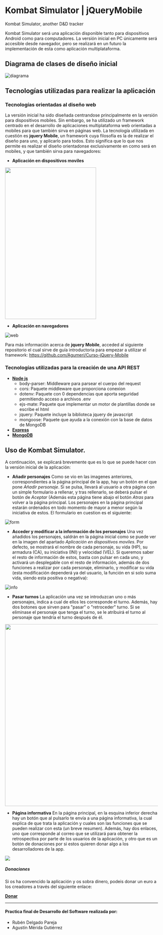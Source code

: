 # Kombat Simulator | jQueryMobile
Kombat Simulator, another D&amp;D tracker

Kombat Simulator será una aplicación disponible tanto para dispositivos Android como para computadores. La versión inicial en PC únicamente será accesible desde navegador, pero se realizará en un futuro la implementación de esta como aplicación multiplataforma.

## Diagrama de clases de diseño inicial

![diagrama](img/DiagramaClases.png)

## Tecnologías utilizadas para realizar la aplicación

### Tecnologías orientadas al diseño web
La versión inicial ha sido diseñada centrandose principalmente en la versión para dispositivos mobiles. Sin embargo, se ha utilizado un framework centrado en el desarrollo de aplicaciones multiplataforma web orientadas a mobiles para que también sirva en páginas web. La tecnología utilizada en cuestión es **jquery Mobile**, un framework cuya filosofía es la de realizar el diseño para uno, y aplicarlo para todos. Esto significa que lo que nos permite es realizar el diseño orientadonse exclusivamente en como será en mobiles, y que también sirva para navegadores:

* **Aplicación en dispositivos moviles**

<img src="img/version_movil.png" width="300" height="500">

* **Aplicación en navegadores**

![web](img/version_web.png)

Para más información acerca de **jquery Mobile**, acceded al siguiente repositorio el cual sirve de guía introductoria para empezar a utilizar el framework: https://github.com/Agumeri/Curso-jQuery-Mobile

### Tecnologías utilizadas para la creación de una API REST

* [**Node js**](https://nodejs.org/es/docs/)
  * body-parser: Middleware para parsear el cuerpo del request
  * cors: Paquete middleware que proporciona conexion 
  * dotenv: Paquete con 0 dependencias que aporta seguridad permitiendo acceso a archivos .env
  * ejs-mate: Paquete que implementar un motor de plantillas donde se escribe el html
  * jquery: Paquete incluye la biblioteca jquery de javascript
  * mongoose: Paquete que ayuda a la conexión con la base de datos de MongoDB
* [**Express**](https://expressjs.com/es/)
* [**MongoDB**](https://github.com/Agumeri/Curso-MongoDB)


## Uso de Kombat Simulator.

A continuación, se explicará brevemente que es lo que se puede hacer con la versión inicial de la aplicación:

* **Añadir personajes**
  Como se vio en las imagenes anteriores, correspondientes a la página principal de la app, hay un botón en el que pone *Añadir personaje*. Si se pulsa, llevará al usuario a otra página con un simple formulario a rellenar, y tras rellenarlo, se deberá pulsar el botón de *Aceptar* (Además esta página tiene abajo el botón *Atras* para volver a la página principal. Los personajes en la página principal estarán ordenados en todo momento de mayor a menor según la iniciativa de estos. El formulario en cuestion es el siguiente: 

![form](img/formulario.png)

* **Acceder y modificar a la información de los personajes**
  Una vez añadidos los personajes, saldrán en la página inicial como se puede ver en la imagen del apartado *Aplicación en dispositivos moviles*. Por defecto, se mostrará el nombre de cada personaje, su vida (HP), su armadura (CA), su iniciativa (INI) y velocidad (VEL). Si queremos saber el resto de información de estos, basta con pulsar en cada uno, y activará un desplegable con el resto de información, además de dos funciones a realizar por cada personaje, eliminarlo, y modificar su vida (esta modificación dependerá ya del usuario, la función en si solo suma vida, siendo esta positiva o negativa): 
  
![info](img/infoPersonaje.png)

* **Pasar turnos**
  La aplicación una vez se introduzcan uno o más personajes, indica a cual de ellos les corresponde el turno. Además, hay dos botones que sirven para "pasar" o "retroceder" turno. Si se eliminase el personaje que tenga el turno, se le atribuirá el turno al personaje que tendría el turno después de él.
  
<img src="img/turnos.png" width="600" >

* **Página informativa**
  En la página principal, en la esquina inferior derecha hay un botón que al pulsarlo te envía a una página informativa, la cual explica de que trata la aplicación y cuales son las funciones que se pueden realizar con esta (un breve resumen).
  Además, hay dos enlaces, uno que corresponde al correo que se utilizará para obtener la retrospectiva por parte de los usuarios de la aplicación, y otro que es un botón de donaciones por si estos quieren donar algo a los desarrolladores de la app.
  
 <img src="img/infoextra.png">

##### Donaciones
  Si os ha convencido la aplicación y os sobra dinero, podeis donar un euro a los creadores a través del siguiente enlace:
  
  [**Donar**](https://www.youtube.com/watch?v=9CENFPSJwCI)
  
  

----------------------------------------------------------------------------------------------------------------------------------------

#### Practica final de Desarrollo del Software realizada por:
* Rubén Delgado Pareja
* Agustín Mérida Gutiérrez

